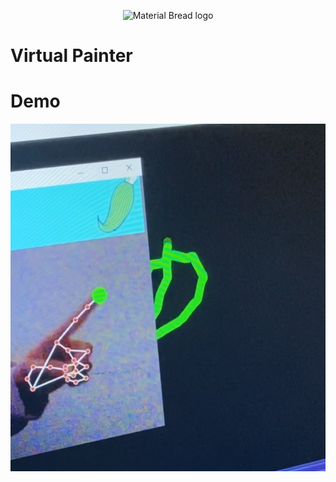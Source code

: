 <p align="center">
    <img width="1200" src="https://github.com/RyamAlmalki/chat_app/blob/master/Hiwar_banner.png?raw=true" alt="Material Bread logo">
</p>


<h1 align="left">Virtual Painter</h1>

<h1 align="left">Demo</h1>
<p align="center">
    <img width="900" src="https://github.com/RyamAlmalki/AI-Virtual-Painter/blob/main/demo.png?raw=true" alt="Material Bread logo">
</p>
